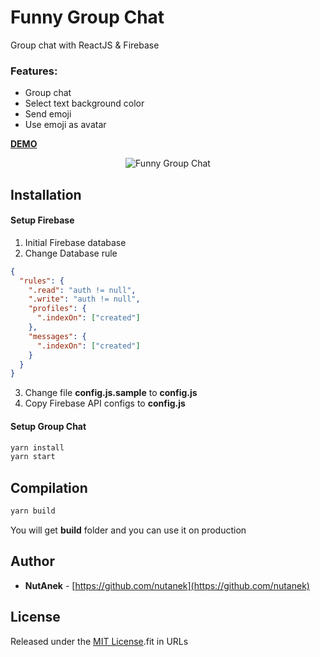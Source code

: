 # Funny Group Chat

Group chat with ReactJS & Firebase

### Features:
* Group chat
* Select text background color
* Send emoji
* Use emoji as avatar

[**DEMO**](https://nutanek.github.io/funny-group-chat/)

<p align="center">
    <img src="https://user-images.githubusercontent.com/26755833/32313203-441671d4-bfd4-11e7-9c47-6090ce10e1b8.jpg" alt="Funny Group Chat"/>
</p>

## Installation

#### Setup Firebase
1. Initial Firebase database
2. Change Database rule 
```json
{
  "rules": {
    ".read": "auth != null",
    ".write": "auth != null",
    "profiles": {
      ".indexOn": ["created"]
    },
    "messages": {
      ".indexOn": ["created"]
    }
  }
}
```
3. Change file **config.js.sample** to **config.js**
4. Copy Firebase API configs to **config.js**

#### Setup Group Chat
```bash
yarn install
yarn start
```

## Compilation
```bash
yarn build
```
You will get **build** folder and you can use it on production


## Author

* **NutAnek** -  [https://github.com/nutanek](https://github.com/nutanek)

## License

Released under the [MIT License](http://www.opensource.org/licenses/MIT).fit in URLs
